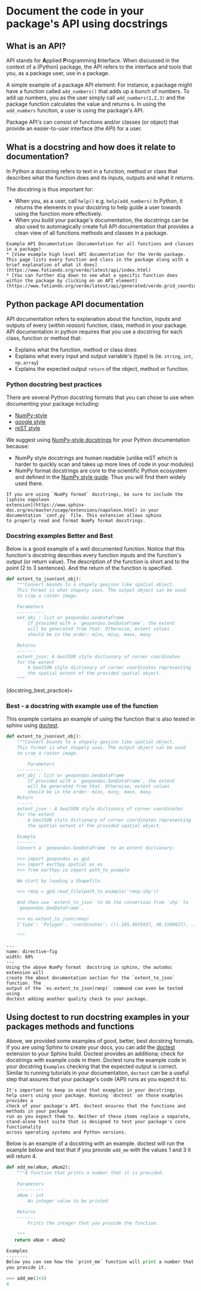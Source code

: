 # Document the code in your package's API using docstrings

## What is an API?
API stands for **A**pplied **P**rogramming **I**nterface. When 
discussed in the context of a (Python) package, the API refers to 
the interface and tools that you, as a package user, use in a package. 

A simple example of a package API element:
For instance, a package might have a function called `add_numbers()` 
that adds up a bunch of numbers. To add up numbers, you as the user 
simply call `add_numbers(1,2,3)` and the package function calculates the value and returns `6`. In using the `add_numbers` function, a user is 
using the package's API. 

 Package API's can consist of functions and/or classes (or object) that provide an easier-to-user interface (the API) for a user. 

## What is a docstring and how does it relate to documentation? 
In Python a docstring refers to text in a function, method or class 
that describes what the function does and its inputs, outputs and what it 
returns.

The docstring is thus important for:

* When you, as a user, call `help()` e.g. `help(add_numbers)` in Python, it returns the elements in your docstring to help guide a user towards using the function more effectively. 
* When you build your package's documentation, the docstrings can be also used to automagically create full API documentation that provides a clean view of all functions methods and classes in a package.  

```{tip}
Example API Documentation (Documentation for all functions and classes in a package)
* [View example high level API documentation for the Verde package. This page lists every function and class in the package along with a brief explanation of what it does](https://www.fatiando.org/verde/latest/api/index.html)
* [You can further dig down to see what a specific function does within the package by clicking on an API element](https://www.fatiando.org/verde/latest/api/generated/verde.grid_coordinates.html#verde.grid_coordinates)
```

## Python package API documentation 

API documentation refers to explanation about the function, inputs and outputs 
of every (*within reason*) function, class, method in your package. API documentation
in python requires that you use a docstring for each class, function or method that:

* Explains what the function, method or class does 
* Explains what every input and output variable's (type) is (ie. `string`, `int`, `np.array`)
* Explains the expected output `return` of the object, method or function.

### Python docstring best practices 

There are several Python docstring formats that you can chose to use when documenting 
your package including:

* [NumPy-style](https://numpydoc.readthedocs.io/en/latest/format.html#docstring-standard)
* [google style](https://sphinxcontrib-napoleon.readthedocs.io/en/latest/example_google.html) 
* [reST style](https://sphinx-rtd-tutorial.readthedocs.io/en/latest/docstrings.html) 

<!-- https://peps.python.org/pep-0287/ - 2002 pep 287-->
We suggest using [NumPy-style docstrings](https://numpydoc.readthedocs.io/en/latest/format.html#docstring-standard) for your 
Python documentation because:

* NumPy style docstrings are human readable (unlike reST which is harder to quickly scan and takes up more lines of code in your modules)
* NumPy format docstrings are core to the scientific Python ecosystem and defined in the [NumPy style guide](https://numpydoc.readthedocs.io/en/latest/format.html). Thus you will find them widely used there. 

```{tip}
If you are using `NumPy format` docstrings, be sure to include the [sphinx napoleon 
extension](https://www.sphinx-doc.org/en/master/usage/extensions/napoleon.html) in your documentation `conf.py` file. This extension allows sphinx 
to properly read and format NumPy format docstrings. 
```

### Docstring examples Better and Best 

Below is a good example of a well documented function. Notice that this 
function's docstring describes every function inputs and the function's output 
(or return value). The description of the function is short and to the point 
(2 to 3 sentences). And the return of the function is specified. 

```Python
def extent_to_json(ext_obj):
    """Convert bounds to a shapely geojson like spatial object.
    This format is what shapely uses. The output object can be used
    to crop a raster image.

    Parameters
    ----------
    ext_obj : list or geopandas.GeoDataFrame
        If provided with a `geopandas.GeoDataFrame`, the extent
        will be generated from that. Otherwise, extent values
        should be in the order: minx, miny, maxx, maxy.

    Returns
    -------
    extent_json: A GeoJSON style dictionary of corner coordinates
    for the extent
        A GeoJSON style dictionary of corner coordinates representing
        the spatial extent of the provided spatial object.
    """
```

<!-- I can't seem to get doc targets across pages to work-->
(docstring_best_practice)=
### Best - a docstring with example use of the function

This example contains an example of using the function that is also tested in 
sphinx using [doctest](https://docs.python.org/3/library/doctest.html).

```Python
def extent_to_json(ext_obj):
    """Convert bounds to a shapely geojson like spatial object.
    This format is what shapely uses. The output object can be used
    to crop a raster image.

        Parameters
    ----------
    ext_obj : list or geopandas.GeoDataFrame
        If provided with a `geopandas.GeoDataFrame`, the extent
        will be generated from that. Otherwise, extent values
        should be in the order: minx, miny, maxx, maxy.
    Return
    ------
    extent_json : A GeoJSON style dictionary of corner coordinates
    for the extent
        A GeoJSON style dictionary of corner coordinates representing
        the spatial extent of the provided spatial object.
    
    Example
    -------
    Convert a `geopandas.GeoDataFrame` to an extent dictionary:

    >>> import geopandas as gpd
    >>> import earthpy.spatial as es
    >>> from earthpy.io import path_to_example

	We start by loading a Shapefile.

    >>> rmnp = gpd.read_file(path_to_example('rmnp.shp'))

	And then use `extent_to_json` to do the conversion from `shp` to
    `geopandas.GeoDataFrame`.

    >>> es.extent_to_json(rmnp)
    {'type': 'Polygon', 'coordinates': (((-105.4935937, 40.1580827), ...),)}

    """

```

```{figure} ../images/sphinx-rendering-extent-to-json-earthpy.png
---
name: directive-fig
width: 80%
---
Using the above NumPy format  docstring in sphinx, the autodoc extension will 
create the about documentation section for the `extent_to_json` function. The 
output of the `es.extent_to_json(rmnp)` command can even be tested using 
doctest adding another quality check to your package. 
```


## Using doctest to run docstring examples in your packages methods and functions
<!-- This link isn't working no matter how i create the target. not sure 
why -->
Above, we provided some examples of good, better, best docstring formats. If you are using Sphinx to create your docs, you can add the [doctest](https://www.sphinx-doc.org/en/master/usage/extensions/doctest.html) extension to your Sphinx build. Doctest provides an additiona; check for docstrings with example code in them. 
Doctest runs the example code in your docstring `Examples` checking 
that the expected output is correct. Similar to running
tutorials in your documentation, `doctest` can be a useful step that 
assures that your package's code (API) runs as you expect it to.

```{note} 
It's important to keep in mind that examples in your docstrings 
help users using your package. Running `doctest` on those examples provides a 
check of your package's API. doctest ensures that the functions and methods in your package 
run as you expect them to. Neither of these items replace a separate, 
stand-alone test suite that is designed to test your package's core functionality 
across operating systems and Python versions. 
```

Below is an example of a docstring with an example. 
doctest will run the example below and test that if you provide 
`add_me` with the values 1 and 3 it will return 4.  


```python
def add_me(aNum, aNum2):
    """A function that prints a number that it is provided. 
    
    Parameters
    ----------
    aNum : int
        An integer value to be printed
    
    Returns 
    -------
        Prints the integer that you provide the function.
    
    """
   return aNum + aNum2

Examples
--------
Below you can see how the `print_me` function will print a number that 
you provide it.

>>> add_me(1+3)
4

```
